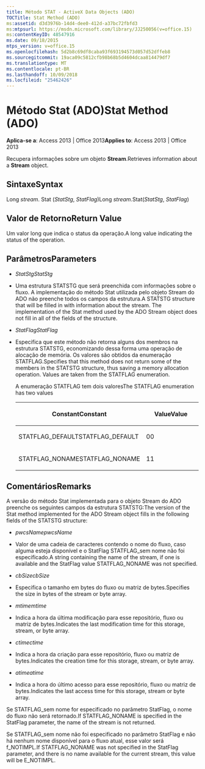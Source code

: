 ```yaml
---
title: Método STAT - ActiveX Data Objects (ADO)
TOCTitle: Stat Method (ADO)
ms:assetid: d3d3976b-14d4-dee0-412d-a37bc72fbfd3
ms:mtpsurl: https://msdn.microsoft.com/library/JJ250056(v=office.15)
ms:contentKeyID: 48547916
ms.date: 09/18/2015
mtps_version: v=office.15
ms.openlocfilehash: 5d2b8c69df8caba93f693194573d057d52dffeb8
ms.sourcegitcommit: 19aca09c5812cfb98b68b5d4604dcaa814479df7
ms.translationtype: MT
ms.contentlocale: pt-BR
ms.lasthandoff: 10/09/2018
ms.locfileid: "25462426"
---
```

# <a name="stat-method-ado"></a><span data-ttu-id="01eac-102">Método Stat (ADO)</span><span class="sxs-lookup"><span data-stu-id="01eac-102">Stat Method (ADO)</span></span>


<span data-ttu-id="01eac-103">**Aplica-se a**: Access 2013 | Office 2013</span><span class="sxs-lookup"><span data-stu-id="01eac-103">**Applies to**: Access 2013 | Office 2013</span></span>

<span data-ttu-id="01eac-104">Recupera informações sobre um objeto **Stream**.</span><span class="sxs-lookup"><span data-stu-id="01eac-104">Retrieves information about a **Stream** object.</span></span>

## <a name="syntax"></a><span data-ttu-id="01eac-105">Sintaxe</span><span class="sxs-lookup"><span data-stu-id="01eac-105">Syntax</span></span>

<span data-ttu-id="01eac-106">Long *stream*. Stat (*StatStg*, *StatFlag*)</span><span class="sxs-lookup"><span data-stu-id="01eac-106">Long *stream*.Stat(*StatStg*, *StatFlag*)</span></span>

## <a name="return-value"></a><span data-ttu-id="01eac-107">Valor de Retorno</span><span class="sxs-lookup"><span data-stu-id="01eac-107">Return Value</span></span>

<span data-ttu-id="01eac-108">Um valor long que indica o status da operação.</span><span class="sxs-lookup"><span data-stu-id="01eac-108">A long value indicating the status of the operation.</span></span>

## <a name="parameters"></a><span data-ttu-id="01eac-109">Parâmetros</span><span class="sxs-lookup"><span data-stu-id="01eac-109">Parameters</span></span>

  - <span data-ttu-id="01eac-110">*StatStg*</span><span class="sxs-lookup"><span data-stu-id="01eac-110">*StatStg*</span></span>

  - <span data-ttu-id="01eac-p101">Uma estrutura STATSTG que será preenchida com informações sobre o fluxo. A implementação do método Stat utilizada pelo objeto Stream do ADO não preenche todos os campos da estrutura.</span><span class="sxs-lookup"><span data-stu-id="01eac-p101">A STATSTG structure that will be filled in with information about the stream. The implementation of the Stat method used by the ADO Stream object does not fill in all of the fields of the structure.</span></span>

  - <span data-ttu-id="01eac-113">*StatFlag*</span><span class="sxs-lookup"><span data-stu-id="01eac-113">*StatFlag*</span></span>

  - <span data-ttu-id="01eac-p102">Especifica que este método não retorna alguns dos membros na estrutura STATSTG, economizando dessa forma uma operação de alocação de memória. Os valores são obtidos da enumeração STATFLAG.</span><span class="sxs-lookup"><span data-stu-id="01eac-p102">Specifies that this method does not return some of the members in the STATSTG structure, thus saving a memory allocation operation. Values are taken from the STATFLAG enumeration.</span></span>  
      
    <span data-ttu-id="01eac-116">A enumeração STATFLAG tem dois valores</span><span class="sxs-lookup"><span data-stu-id="01eac-116">The STATFLAG enumeration has two values</span></span>
    
    <table>
    <colgroup>
    <col style="width: 50%" />
    <col style="width: 50%" />
    </colgroup>
    <thead>
    <tr class="header">
    <th><p><span data-ttu-id="01eac-117">Constant</span><span class="sxs-lookup"><span data-stu-id="01eac-117">Constant</span></span></p></th>
    <th><p><span data-ttu-id="01eac-118">Value</span><span class="sxs-lookup"><span data-stu-id="01eac-118">Value</span></span></p></th>
    </tr>
    </thead>
    <tbody>
    <tr class="odd">
    <td><p><span data-ttu-id="01eac-119">STATFLAG_DEFAULT</span><span class="sxs-lookup"><span data-stu-id="01eac-119">STATFLAG_DEFAULT</span></span></p></td>
    <td><p><span data-ttu-id="01eac-120">0</span><span class="sxs-lookup"><span data-stu-id="01eac-120">0</span></span></p></td>
    </tr>
    <tr class="even">
    <td><p><span data-ttu-id="01eac-121">STATFLAG_NONAME</span><span class="sxs-lookup"><span data-stu-id="01eac-121">STATFLAG_NONAME</span></span></p></td>
    <td><p><span data-ttu-id="01eac-122">1</span><span class="sxs-lookup"><span data-stu-id="01eac-122">1</span></span></p></td>
    </tr>
    </tbody>
    </table>


## <a name="remarks"></a><span data-ttu-id="01eac-123">Comentários</span><span class="sxs-lookup"><span data-stu-id="01eac-123">Remarks</span></span>

<span data-ttu-id="01eac-124">A versão do método Stat implementada para o objeto Stream do ADO preenche os seguintes campos da estrutura STATSTG:</span><span class="sxs-lookup"><span data-stu-id="01eac-124">The version of the Stat method implemented for the ADO Stream object fills in the following fields of the STATSTG structure:</span></span>

  - <span data-ttu-id="01eac-125">*pwcsName*</span><span class="sxs-lookup"><span data-stu-id="01eac-125">*pwcsName*</span></span>

  - <span data-ttu-id="01eac-126">Valor de uma cadeia de caracteres contendo o nome do fluxo, caso alguma esteja disponível e o StatFlag STATFLAG\_sem nome não foi especificado.</span><span class="sxs-lookup"><span data-stu-id="01eac-126">A string containing the name of the stream, if one is available and the StatFlag value STATFLAG\_NONAME was not specified.</span></span>

  - <span data-ttu-id="01eac-127">*cbSize*</span><span class="sxs-lookup"><span data-stu-id="01eac-127">*cbSize*</span></span>

  - <span data-ttu-id="01eac-128">Especifica o tamanho em bytes do fluxo ou matriz de bytes.</span><span class="sxs-lookup"><span data-stu-id="01eac-128">Specifies the size in bytes of the stream or byte array.</span></span>

  - <span data-ttu-id="01eac-129">*mtime*</span><span class="sxs-lookup"><span data-stu-id="01eac-129">*mtime*</span></span>

  - <span data-ttu-id="01eac-130">Indica a hora da última modificação para esse repositório, fluxo ou matriz de bytes.</span><span class="sxs-lookup"><span data-stu-id="01eac-130">Indicates the last modification time for this storage, stream, or byte array.</span></span>

  - <span data-ttu-id="01eac-131">*ctime*</span><span class="sxs-lookup"><span data-stu-id="01eac-131">*ctime*</span></span>

  - <span data-ttu-id="01eac-132">Indica a hora da criação para esse repositório, fluxo ou matriz de bytes.</span><span class="sxs-lookup"><span data-stu-id="01eac-132">Indicates the creation time for this storage, stream, or byte array.</span></span>

  - <span data-ttu-id="01eac-133">*atime*</span><span class="sxs-lookup"><span data-stu-id="01eac-133">*atime*</span></span>

  - <span data-ttu-id="01eac-134">Indica a hora do último acesso para esse repositório, fluxo ou matriz de bytes.</span><span class="sxs-lookup"><span data-stu-id="01eac-134">Indicates the last access time for this storage, stream or byte array.</span></span>

<span data-ttu-id="01eac-135">Se STATFLAG\_sem nome for especificado no parâmetro StatFlag, o nome do fluxo não será retornado.</span><span class="sxs-lookup"><span data-stu-id="01eac-135">If STATFLAG\_NONAME is specified in the StatFlag parameter, the name of the stream is not returned.</span></span>

<span data-ttu-id="01eac-136">Se STATFLAG\_sem nome não foi especificado no parâmetro StatFlag e não há nenhum nome disponível para o fluxo atual, esse valor será f\_NOTIMPL.</span><span class="sxs-lookup"><span data-stu-id="01eac-136">If STATFLAG\_NONAME was not specified in the StatFlag parameter, and there is no name available for the current stream, this value will be E\_NOTIMPL.</span></span>


